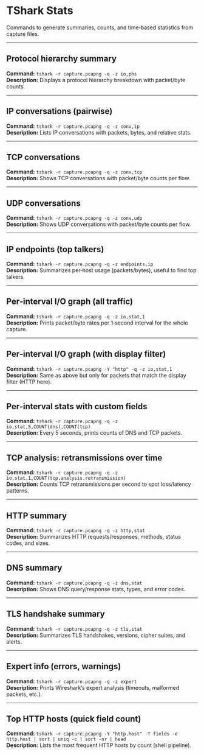 # TShark Stats

Commands to generate summaries, counts, and time‑based statistics from capture files.

---

## Protocol hierarchy summary  
**Command:** `tshark -r capture.pcapng -q -z io,phs`  
**Description:** Displays a protocol hierarchy breakdown with packet/byte counts.

---

## IP conversations (pairwise)  
**Command:** `tshark -r capture.pcapng -q -z conv,ip`  
**Description:** Lists IP conversations with packets, bytes, and relative stats.

---

## TCP conversations  
**Command:** `tshark -r capture.pcapng -q -z conv,tcp`  
**Description:** Shows TCP conversations with packet/byte counts per flow.

---

## UDP conversations  
**Command:** `tshark -r capture.pcapng -q -z conv,udp`  
**Description:** Shows UDP conversations with packet/byte counts per flow.

---

## IP endpoints (top talkers)  
**Command:** `tshark -r capture.pcapng -q -z endpoints,ip`  
**Description:** Summarizes per‑host usage (packets/bytes), useful to find top talkers.

---

## Per‑interval I/O graph (all traffic)  
**Command:** `tshark -r capture.pcapng -q -z io,stat,1`  
**Description:** Prints packet/byte rates per 1‑second interval for the whole capture.

---

## Per‑interval I/O graph (with display filter)  
**Command:** `tshark -r capture.pcapng -Y "http" -q -z io,stat,1`  
**Description:** Same as above but only for packets that match the display filter (HTTP here).

---

## Per‑interval stats with custom fields  
**Command:** `tshark -r capture.pcapng -q -z io,stat,5,COUNT(dns),COUNT(tcp)`  
**Description:** Every 5 seconds, prints counts of DNS and TCP packets.

---

## TCP analysis: retransmissions over time  
**Command:** `tshark -r capture.pcapng -q -z io,stat,1,COUNT(tcp.analysis.retransmission)`  
**Description:** Counts TCP retransmissions per second to spot loss/latency patterns.

---

## HTTP summary  
**Command:** `tshark -r capture.pcapng -q -z http,stat`  
**Description:** Summarizes HTTP requests/responses, methods, status codes, and sizes.

---

## DNS summary  
**Command:** `tshark -r capture.pcapng -q -z dns,stat`  
**Description:** Shows DNS query/response stats, types, and error codes.

---

## TLS handshake summary  
**Command:** `tshark -r capture.pcapng -q -z tls,stat`  
**Description:** Summarizes TLS handshakes, versions, cipher suites, and alerts.

---

## Expert info (errors, warnings)  
**Command:** `tshark -r capture.pcapng -q -z expert`  
**Description:** Prints Wireshark’s expert analysis (timeouts, malformed packets, etc.).

---

## Top HTTP hosts (quick field count)  
**Command:** `tshark -r capture.pcapng -Y "http.host" -T fields -e http.host | sort | uniq -c | sort -nr | head`  
**Description:** Lists the most frequent HTTP hosts by count (shell pipeline).

